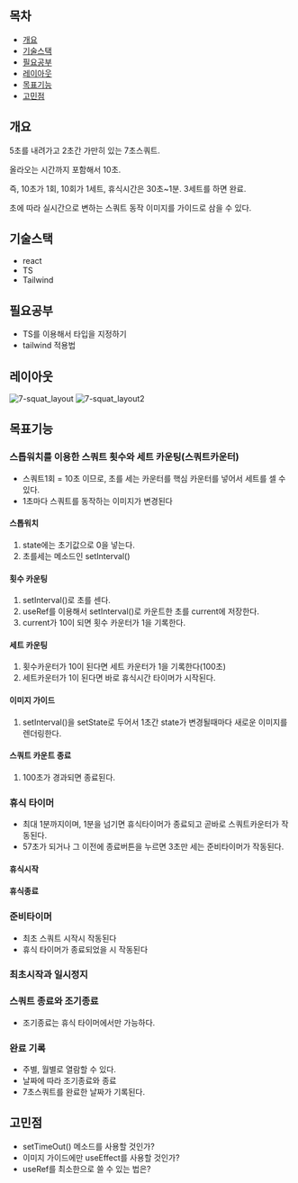 ## 목차
- [개요](#개요)
- [기술스택](#기술스택)
- [필요공부](#필요공부)
- [레이아웃](#레이아웃)
- [목표기능](#목표기능)
- [고민점](#고민점)

## 개요

5초를 내려가고 2초간 가만히 있는 7초스쿼트. 

올라오는 시간까지 포함해서 10초. 

즉, 10초가 1회, 10회가 1세트, 휴식시간은 30초~1분. 3세트를 하면 완료.

초에 따라 실시간으로 변하는 스쿼트 동작 이미지를 가이드로 삼을 수 있다.

## 기술스택
- react
- TS
- Tailwind

## 필요공부
- TS를 이용해서 타입을 지정하기
- tailwind 적용법


## 레이아웃
![7-squat_layout](https://user-images.githubusercontent.com/94972549/177479672-aa95659a-4450-42ea-91b1-80ab02a9ad7d.png)
![7-squat_layout2](https://user-images.githubusercontent.com/94972549/177479812-7119667f-3a41-45ec-8646-ab719572e949.png)


## 목표기능

### 스톱워치를 이용한 스쿼트 횟수와 세트 카운팅(스쿼트카운터)

- 스쿼트1회 = 10초 이므로, 초를 세는 카운터를 핵심 카운터를 넣어서 세트를 셀 수 있다.  
- 1초마다 스쿼트를 동작하는 이미지가 변경된다

#### 스톱워치 
1. state에는 초기값으로 0을 넣는다. 
2. 초를세는 메소드인 setInterval()

#### 횟수 카운팅 
1. setInterval()로 초를 센다.
2. useRef를 이용해서 setInterval()로 카운트한 초를 current에 저장한다. 
3. current가 10이 되면 횟수 카운터가 1을 기록한다. 

#### 세트 카운팅 
1. 횟수카운터가 10이 된다면 세트 카운터가 1을 기록한다(100초)
2. 세트카운터가 1이 된다면 바로 휴식시간 타이머가 시작된다.

#### 이미지 가이드 
1. setInterval()을  setState로 두어서 1초간 state가 변경될때마다 새로운 이미지를 렌더링한다.

#### 스쿼트 카운트 종료 
1. 100초가 경과되면 종료된다.

### 휴식 타이머 

- 최대 1분까지이며, 1분을 넘기면 휴식타이머가 종료되고 곧바로 스쿼트카운터가 작동된다. 
- 57초가 되거나 그 이전에 종료버튼을 누르면 3초만 세는 준비타이머가 작동된다.

#### 휴식시작 

#### 휴식종료 

### 준비타이머

- 최초 스쿼트 시작시 작동된다
- 휴식 타이머가 종료되었을 시 작동된다

### 최초시작과 일시정지

### 스쿼트 종료와 조기종료

- 조기종료는 휴식 타이머에서만 가능하다.

### 완료 기록

- 주별, 월별로 열람할 수 있다. 
- 날짜에 따라 조기종료와 종료
- 7초스쿼트를 완료한 날짜가 기록된다. 

## 고민점
- setTimeOut() 메소드를 사용할 것인가? 
- 이미지 가이드에만 useEffect를 사용할 것인가?
- useRef를 최소한으로 쓸 수 있는 법은? 
